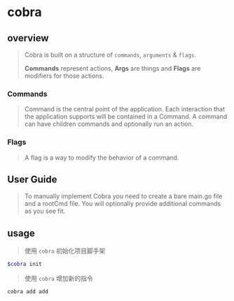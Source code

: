 # cobra

## overview

> Cobra is built on a structure of `commands`, `arguments` & `flags`.
>
> **Commands** represent actions, **Args** are things and **Flags** are modifiers for those actions.

### Commands

> Command is the central point of the application. Each interaction that the application supports will be contained in a Command. A command can have children commands and optionally run an action.

### Flags

> A flag is a way to modify the behavior of a command.

## User Guide

>To manually implement Cobra you need to create a bare main.go file and a rootCmd file. You will optionally provide additional commands as you see fit.

## usage

> 使用 `cobra` 初始化项目脚手架

```bash
$cobra init
```

> 使用 `cobra` 增加新的指令

```bash
cobra add add
```

